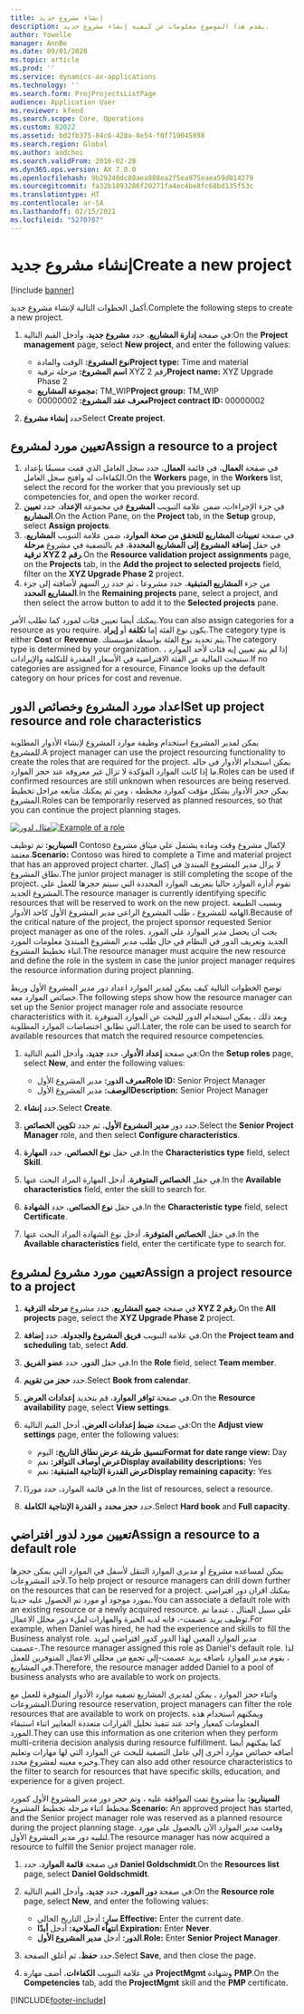 ```yaml
---
title: إنشاء مشروع جديد
description: يقدم هذا الموضوع معلومات عن كيفية إنشاء مشروع جديد.
author: Yowelle
manager: AnnBe
ms.date: 09/01/2020
ms.topic: article
ms.prod: ''
ms.service: dynamics-ax-applications
ms.technology: ''
ms.search.form: ProjProjectsListPage
audience: Application User
ms.reviewer: kfend
ms.search.scope: Core, Operations
ms.custom: 82022
ms.assetid: bd2fb375-84c6-428a-8e54-f0f719045898
ms.search.region: Global
ms.author: andchoi
ms.search.validFrom: 2016-02-28
ms.dyn365.ops.version: AX 7.0.0
ms.openlocfilehash: 9b29340dc88aea888ea2f5ea975eaea59d014279
ms.sourcegitcommit: fa32b1893286f20271fa4ec4be8fc68bd135f53c
ms.translationtype: HT
ms.contentlocale: ar-SA
ms.lasthandoff: 02/15/2021
ms.locfileid: "5270707"
---
```

# <a name="create-a-new-project"></a><span data-ttu-id="41038-103">إنشاء مشروع جديد</span><span class="sxs-lookup"><span data-stu-id="41038-103">Create a new project</span></span>

[!include [banner](../includes/banner.md)]

<span data-ttu-id="41038-104">أكمل الخطوات التالية لإنشاء مشروع جديد.</span><span class="sxs-lookup"><span data-stu-id="41038-104">Complete the following steps to create a new project.</span></span>

1. <span data-ttu-id="41038-105">في صفحة **إدارة المشاريع**، حدد **مشروع جديد**، وأدخل القيم التالية:</span><span class="sxs-lookup"><span data-stu-id="41038-105">On the **Project management** page, select **New project**, and enter the following values:</span></span>

    - <span data-ttu-id="41038-106">**نوع المشروع:** الوقت والمادة</span><span class="sxs-lookup"><span data-stu-id="41038-106">**Project type:** Time and material</span></span>
    - <span data-ttu-id="41038-107">**اسم المشروع:** مرحلة ترقية XYZ رقم 2</span><span class="sxs-lookup"><span data-stu-id="41038-107">**Project name:** XYZ Upgrade Phase 2</span></span>
    - <span data-ttu-id="41038-108">**مجموعة المشاريع:** TM\_WIP</span><span class="sxs-lookup"><span data-stu-id="41038-108">**Project group:** TM\_WIP</span></span>
    - <span data-ttu-id="41038-109">**معرف عقد المشروع:** 00000002</span><span class="sxs-lookup"><span data-stu-id="41038-109">**Project contract ID:** 00000002</span></span>

2. <span data-ttu-id="41038-110">حدد **إنشاء مشروع**</span><span class="sxs-lookup"><span data-stu-id="41038-110">Select **Create project**.</span></span>

## <a name="assign-a-resource-to-a-project"></a><span data-ttu-id="41038-111">تعيين مورد لمشروع</span><span class="sxs-lookup"><span data-stu-id="41038-111">Assign a resource to a project</span></span>

1. <span data-ttu-id="41038-112">في صفحة **العمال**، في قائمة **العمال**، حدد سجل العامل الذي قمت مسبقًا بإعداد الكفاءات له وافتح سجل العامل.</span><span class="sxs-lookup"><span data-stu-id="41038-112">On the **Workers** page, in the **Workers** list, select the record for the worker that you previously set up competencies for, and open the worker record.</span></span>
2. <span data-ttu-id="41038-113">في جزء الإجراءات، ضمن علامة التبويب **المشروع** في مجموعة **الإعداد**، حدد **تعيين المشاريع**.</span><span class="sxs-lookup"><span data-stu-id="41038-113">On the Action Pane, on the **Project** tab, in the **Setup** group, select **Assign projects**.</span></span>
3. <span data-ttu-id="41038-114">في صفحة **تعيينات المشاريع للتحقق من صحة الموارد**، ضمن علامة التبويب **المشاريع**، في حقل **إضافة المشروع إلى المشاريع المحددة**، قم بالتصفية في مشروع **مرحلة ترقية XYZ رقم 2**.</span><span class="sxs-lookup"><span data-stu-id="41038-114">On the **Resource validation project assignments** page, on the **Projects** tab, in the **Add the project to selected projects** field, filter on the **XYZ Upgrade Phase 2** project.</span></span>
4. <span data-ttu-id="41038-115">من جزء **المشاريع المتبقية**، حدد مشروعا ، ثم حدد زر السهم لأضافته إلى جزء **المشاريع المحدد**.</span><span class="sxs-lookup"><span data-stu-id="41038-115">In the **Remaining projects** pane, select a project, and then select the arrow button to add it to the **Selected projects** pane.</span></span>

<span data-ttu-id="41038-116">يمكنك أيضا تعيين فئات لمورد كما تطلب الأمر.</span><span class="sxs-lookup"><span data-stu-id="41038-116">You can also assign categories for a resource as you require.</span></span> <span data-ttu-id="41038-117">يكون نوع الفئة إما **تكلفة** أو **إيراد**.</span><span class="sxs-lookup"><span data-stu-id="41038-117">The category type is either **Cost** or **Revenue**.</span></span> <span data-ttu-id="41038-118">يتم تحديد نوع الفئة بواسطة مؤسستك.</span><span class="sxs-lookup"><span data-stu-id="41038-118">The category type is determined by your organization.</span></span> <span data-ttu-id="41038-119">إذا لم يتم تعيين إيه فئات لأحد الموارد ، ستبحث المالية عن الفئة الافتراضية في الأسعار المقدرة للتكلفة والإيرادات.</span><span class="sxs-lookup"><span data-stu-id="41038-119">If no categories are assigned for a resource, Finance looks up the default category on hour prices for cost and revenue.</span></span>

## <a name="set-up-project-resource-and-role-characteristics"></a><span data-ttu-id="41038-120">اعداد مورد المشروع وخصائص الدور</span><span class="sxs-lookup"><span data-stu-id="41038-120">Set up project resource and role characteristics</span></span>

<span data-ttu-id="41038-121">يمكن لمدير المشروع استخدام وظيفة موارد المشروع لإنشاء الأدوار المطلوبة للمشروع.</span><span class="sxs-lookup"><span data-stu-id="41038-121">A project manager can use the project resourcing functionality to create the roles that are required for the project.</span></span> <span data-ttu-id="41038-122">يمكن استخدام الأدوار في حاله ما إذا كانت الموارد المؤكدة لا تزال غير معروفه عند حجز الموارد.</span><span class="sxs-lookup"><span data-stu-id="41038-122">Roles can be used if confirmed resources are still unknown when resources are being reserved.</span></span> <span data-ttu-id="41038-123">يمكن حجز الأدوار بشكل مؤقت كموارد مخططه ، ومن ثم يمكنك متابعه مراحل تخطيط المشروع.</span><span class="sxs-lookup"><span data-stu-id="41038-123">Roles can be temporarily reserved as planned resources, so that you can continue the project planning stages.</span></span>

<span data-ttu-id="41038-124">[![مثال لدور](./media/projectresourcing05.jpg)](./media/projectresourcing05.jpg)</span><span class="sxs-lookup"><span data-stu-id="41038-124">[![Example of a role](./media/projectresourcing05.jpg)](./media/projectresourcing05.jpg)</span></span> 

<span data-ttu-id="41038-125">**السيناريو:** تم توظيف Contoso لإكمال مشروع وقت وماده يشتمل علي ميثاق مشروع معتمد.</span><span class="sxs-lookup"><span data-stu-id="41038-125">**Scenario:** Contoso was hired to complete a Time and material project that has an approved project charter.</span></span> <span data-ttu-id="41038-126">لا يزال مدير المشروع المبتدئ في إكمال نطاق المشروع.</span><span class="sxs-lookup"><span data-stu-id="41038-126">The junior project manager is still completing the scope of the project.</span></span> <span data-ttu-id="41038-127">تقوم أداره الموارد حاليا بتعريف الموارد المحددة التي سيتم حجزها للعمل علي المشروع الجديد.</span><span class="sxs-lookup"><span data-stu-id="41038-127">The resource manager is currently identifying specific resources that will be reserved to work on the new project.</span></span> <span data-ttu-id="41038-128">وبسبب الطبيعة الهامه للمشروع ، طلب المشروع الراعي مدير المشروع الأول كاحد الأدوار.</span><span class="sxs-lookup"><span data-stu-id="41038-128">Because of the critical nature of the project, the project sponsor requested Senior project manager as one of the roles.</span></span> <span data-ttu-id="41038-129">يجب ان يحصل مدير الموارد علي المورد الجديد وتعريف الدور في النظام في حال طلب مدير المشروع المبتدئ معلومات المورد اثناء تخطيط المشروع.</span><span class="sxs-lookup"><span data-stu-id="41038-129">The resource manager must acquire the new resource and define the role in the system in case the junior project manager requires the resource information during project planning.</span></span>

<span data-ttu-id="41038-130">توضح الخطوات التالية كيف يمكن لمدير الموارد اعداد دور مدير المشروع الأول وربط خصائص الموارد معه.</span><span class="sxs-lookup"><span data-stu-id="41038-130">The following steps show how the resource manager can set up the Senior project manager role and associate resource characteristics with it.</span></span> <span data-ttu-id="41038-131">وبعد ذلك ، يمكن استخدام الدور للبحث عن الموارد المتوفرة التي تطابق اختصاصات الموارد المطلوبة.</span><span class="sxs-lookup"><span data-stu-id="41038-131">Later, the role can be used to search for available resources that match the required resource competencies.</span></span>

1. <span data-ttu-id="41038-132">في صفحة **إعداد الأدوار**، حدد **جديد**، وأدخل القيم التالية:</span><span class="sxs-lookup"><span data-stu-id="41038-132">On the **Setup roles** page, select **New**, and enter the following values:</span></span>

    - <span data-ttu-id="41038-133">**معرف الدور:** مدير المشروع الأول</span><span class="sxs-lookup"><span data-stu-id="41038-133">**Role ID:** Senior Project Manager</span></span>
    - <span data-ttu-id="41038-134">**الوصف:** مدير المشروع الأول</span><span class="sxs-lookup"><span data-stu-id="41038-134">**Description:** Senior Project Manager</span></span>

2. <span data-ttu-id="41038-135">حدد **إنشاء**.</span><span class="sxs-lookup"><span data-stu-id="41038-135">Select **Create**.</span></span>
3. <span data-ttu-id="41038-136">حدد دور **مدير المشروع الأول**، ثم حدد **تكوين الخصائص**.</span><span class="sxs-lookup"><span data-stu-id="41038-136">Select the **Senior Project Manager** role, and then select **Configure characteristics**.</span></span>
4. <span data-ttu-id="41038-137">في حقل **نوع الخصائص**، حدد **المهارة**.</span><span class="sxs-lookup"><span data-stu-id="41038-137">In the **Characteristics type** field, select **Skill**.</span></span>
5. <span data-ttu-id="41038-138">في حقل **الخصائص المتوفرة**، أدخل المهارة المراد البحث عنها.</span><span class="sxs-lookup"><span data-stu-id="41038-138">In the **Available characteristics** field, enter the skill to search for.</span></span>
6. <span data-ttu-id="41038-139">في حقل **نوع الخصائص**، حدد **الشهادة**.</span><span class="sxs-lookup"><span data-stu-id="41038-139">In the **Characteristic type** field, select **Certificate**.</span></span>
7. <span data-ttu-id="41038-140">في حقل **الخصائص المتوفرة**، أدخل نوع الشهادة المراد البحث عنها.</span><span class="sxs-lookup"><span data-stu-id="41038-140">In the **Available characteristics** field, enter the certificate type to search for.</span></span>

## <a name="assign-a-project-resource-to-a-project"></a><span data-ttu-id="41038-141">تعيين مورد مشروع لمشروع</span><span class="sxs-lookup"><span data-stu-id="41038-141">Assign a project resource to a project</span></span>

1. <span data-ttu-id="41038-142">في صفحة **جميع المشاريع**، حدد مشروع **مرحله الترقية XYZ رقم 2**.</span><span class="sxs-lookup"><span data-stu-id="41038-142">On the **All projects** page, select the **XYZ Upgrade Phase 2** project.</span></span>
2. <span data-ttu-id="41038-143">في علامة التبويب **فريق المشروع والجدولة**، حدد **إضافة**.</span><span class="sxs-lookup"><span data-stu-id="41038-143">On the **Project team and scheduling** tab, select **Add**.</span></span>
3. <span data-ttu-id="41038-144">في حقل **الدور**، حدد **عضو الفريق**.</span><span class="sxs-lookup"><span data-stu-id="41038-144">In the **Role** field, select **Team member**.</span></span>
4. <span data-ttu-id="41038-145">حدد **حجز من تقويم**.</span><span class="sxs-lookup"><span data-stu-id="41038-145">Select **Book from calendar**.</span></span>
5. <span data-ttu-id="41038-146">في صفحة **توافر الموارد**، قم بتحديد **إعدادات العرض**.</span><span class="sxs-lookup"><span data-stu-id="41038-146">On the **Resource availability** page, select **View settings**.</span></span>
6. <span data-ttu-id="41038-147">في صفحة **ضبط إعدادات العرض**، أدخل القيم التالية:</span><span class="sxs-lookup"><span data-stu-id="41038-147">On the **Adjust view settings** page, enter the following values:</span></span>

    - <span data-ttu-id="41038-148">**تنسيق طريقة عرض نطاق التاريخ:** اليوم</span><span class="sxs-lookup"><span data-stu-id="41038-148">**Format for date range view:** Day</span></span>
    - <span data-ttu-id="41038-149">**عرض أوصاف التوافر:** نعم</span><span class="sxs-lookup"><span data-stu-id="41038-149">**Display availability descriptions:** Yes</span></span>
    - <span data-ttu-id="41038-150">**عرض القدرة الإنتاجية المتبقية:** نعم</span><span class="sxs-lookup"><span data-stu-id="41038-150">**Display remaining capacity:** Yes</span></span>

7. <span data-ttu-id="41038-151">في قائمة الموارد، حدد موردًا.</span><span class="sxs-lookup"><span data-stu-id="41038-151">In the list of resources, select a resource.</span></span>
8. <span data-ttu-id="41038-152">حدد **حجز محدد** و **القدرة الإنتاجية الكاملة**.</span><span class="sxs-lookup"><span data-stu-id="41038-152">Select **Hard book** and **Full capacity**.</span></span>

## <a name="assign-a-resource-to-a-default-role"></a><span data-ttu-id="41038-153">تعيين مورد لدور افتراضي</span><span class="sxs-lookup"><span data-stu-id="41038-153">Assign a resource to a default role</span></span>

<span data-ttu-id="41038-154">يمكن لمساعده مشروع أو مديري الموارد التنقل لأسفل في الموارد التي يمكن حجزها لأحد المشروعات.</span><span class="sxs-lookup"><span data-stu-id="41038-154">To help project or resource managers can drill down further on the resources that can be reserved for a project.</span></span> <span data-ttu-id="41038-155">يمكنك اقران دور افتراضي بمورد موجود أو مورد تم الحصول عليه حديثا.</span><span class="sxs-lookup"><span data-stu-id="41038-155">You can associate a default role with an existing resource or a newly acquired resource.</span></span> <span data-ttu-id="41038-156">علي سبيل المثال ، عندما تم توظيف يريد عصمت-، فانه لديه الخبرة والمهارات لملء دور محلل الاعمال.</span><span class="sxs-lookup"><span data-stu-id="41038-156">For example, when Daniel was hired, he had the experience and skills to fill the Business analyst role.</span></span> <span data-ttu-id="41038-157">مدير الموارد المعين لهذا الدور كدور افتراضي ليريد عصمت-.</span><span class="sxs-lookup"><span data-stu-id="41038-157">The resource manager assigned this role as Daniel's default role.</span></span> <span data-ttu-id="41038-158">لذا ، يقوم مدير الموارد باضافه يريد عصمت-إلى تجمع من محللي الاعمال المتوفرين للعمل في المشاريع.</span><span class="sxs-lookup"><span data-stu-id="41038-158">Therefore, the resource manager added Daniel to a pool of business analysts who are available to work on projects.</span></span>

<span data-ttu-id="41038-159">واثناء حجز الموارد ، يمكن لمديري المشاريع تصفيه موارد الأدوار المتوفرة للعمل مع المشروعات.</span><span class="sxs-lookup"><span data-stu-id="41038-159">During resource reservation, project managers can filter the role resources that are available to work on projects.</span></span> <span data-ttu-id="41038-160">ويمكنهم استخدام هذه المعلومات كمعيار واحد عند تنفيذ تحليل القرارات متعددة المعايير اثناء استيفاء المورد.</span><span class="sxs-lookup"><span data-stu-id="41038-160">They can use this information as one criterion when they perform multi-criteria decision analysis during resource fulfillment.</span></span> <span data-ttu-id="41038-161">كما يمكنهم أيضا أضافه خصائص موارد أخرى إلى عامل التصفية للبحث عن الموارد التي لها مهارات وتعليم وخبره معينه لمشروع محدد.</span><span class="sxs-lookup"><span data-stu-id="41038-161">They can also add other resource characteristics to the filter to search for resources that have specific skills, education, and experience for a given project.</span></span>

<span data-ttu-id="41038-162">**السيناريو:** بدأ مشروع تمت الموافقة عليه ، وتم حجز دور مدير المشروع الأول كمورد مخطط اثناء مرحله تخطيط المشروع.</span><span class="sxs-lookup"><span data-stu-id="41038-162">**Scenario:** An approved project has started, and the Senior project manager role was reserved as a planned resource during the project planning stage.</span></span> <span data-ttu-id="41038-163">وقامت مدير الموارد الآن بالحصول علي مورد لتلبيه دور مدير المشروع الأول.</span><span class="sxs-lookup"><span data-stu-id="41038-163">The resource manager has now acquired a resource to fulfill the Senior project manager role.</span></span>

1. <span data-ttu-id="41038-164">في صفحة **قائمة الموارد**، حدد **Daniel Goldschmidt**.</span><span class="sxs-lookup"><span data-stu-id="41038-164">On the **Resources list** page, select **Daniel Goldschmidt**.</span></span>
2. <span data-ttu-id="41038-165">في صفحة **دور المورد**، حدد **جديد**، وأدخل القيم التالية:</span><span class="sxs-lookup"><span data-stu-id="41038-165">On the **Resource role** page, select **New**, and enter the following values:</span></span>

    - <span data-ttu-id="41038-166">**سارٍ:** أدخل التاريخ الحالي.</span><span class="sxs-lookup"><span data-stu-id="41038-166">**Effective:** Enter the current date.</span></span>
    - <span data-ttu-id="41038-167">**انتهاء الصلاحية:** أدخل **أبدًا**.</span><span class="sxs-lookup"><span data-stu-id="41038-167">**Expiration:** Enter **Never**.</span></span>
    - <span data-ttu-id="41038-168">**الدور:** أدخل **مدير المشروع الأول**.</span><span class="sxs-lookup"><span data-stu-id="41038-168">**Role:** Enter **Senior Project Manager**.</span></span>

3. <span data-ttu-id="41038-169">حدد **حفظ**، ثم أغلق الصفحة.</span><span class="sxs-lookup"><span data-stu-id="41038-169">Select **Save**, and then close the page.</span></span>
4. <span data-ttu-id="41038-170">في علامة التبويب **الكفاءات**، أضف مهارة **ProjectMgmt** وشهادة **PMP**.</span><span class="sxs-lookup"><span data-stu-id="41038-170">On the **Competencies** tab, add the **ProjectMgmt** skill and the **PMP** certificate.</span></span>


[!INCLUDE[footer-include](../includes/footer-banner.md)]